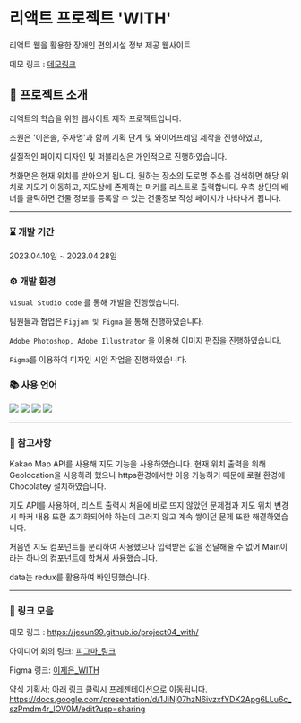 # 리액트 프로젝트 'WITH'

리액트 웹을 활용한 장애인 편의시설 정보 제공 웹사이트

데모 링크 : [데모링크](https://jeeun99.github.io/project04_with/)

## 🙋 프로젝트 소개

리액트의 학습을 위한 웹사이트 제작 프로젝트입니다.

조원은 '이은솔, 주자명'과 함께 기획 단계 및 와이어프레임 제작을 진행하였고,

실질적인 페이지 디자인 및 퍼블리싱은 개인적으로 진행하였습니다.

첫화면은 현재 위치를 받아오게 됩니다.
원하는 장소의 도로명 주소를 검색하면 해당 위치로 지도가 이동하고, 지도상에 존재하는 마커를 리스트로 출력합니다. 우측 상단의 배너를 클릭하면
건물 정보를 등록할 수 있는 건물정보 작성 페이지가 나타나게 됩니다.

---

### ⌛ 개발 기간

2023.04.10일 ~ 2023.04.28일

### ⚙ 개발 환경

`Visual Studio code` 를 통해 개발을 진행했습니다.

팀원들과 협업은 `Figjam 및 Figma` 을 통해 진행하였습니다.

`Adobe Photoshop, Adobe Illustrator` 을 이용해 이미지 편집을 진행하였습니다.

`Figma`를 이용하여 디자인 시안 작업을 진행하였습니다.

### 📚 사용 언어

<img src="https://img.shields.io/badge/react-61DAFB?style=flat&logo=react&logoColor=black"> 
<img src="https://img.shields.io/badge/HTML5-E34F26?style=flat&logo=HTML5&logoColor=white"/>
<img src="https://img.shields.io/badge/CSS3-1572B6?style=flat&logo=CSS3&logoColor=white"/>
<img src="https://img.shields.io/badge/JavaScript-F7DF1E?style=flat&logo=JavaScript&logoColor=black"/>

---

### 💬 참고사항

Kakao Map API를 사용해 지도 기능을 사용하였습니다. 현재 위치 출력을 위해 Geolocation을 사용하려 했으나 https환경에서만 이용 가능하기 때문에 로컬 환경에 Chocolatey 설치하였습니다.

지도 API를 사용하며, 리스트 출력시 처음에 바로 뜨지 않았던 문제점과 지도 위치 변경시 마커 내용 또한 초기화되어야 하는데 그러지 않고 계속 쌓이던 문제 또한 해결하였습니다.

처음엔 지도 컴포넌트를 분리하여 사용했으나 입력받은 값을 전달해줄 수 없어 Main이라는 하나의 컴포넌트에 합쳐서 사용했습니다.

data는 redux를 활용하여 바인딩했습니다.

---

### 🔗 링크 모음

데모 링크 : <https://jeeun99.github.io/project04_with/>

아이디어 회의 링크: [피그마\_링크](https://www.figma.com/file/lM2WAmN1Croj1Mgg4UJThD/%EB%A6%AC%EC%95%A1%ED%8A%B8-%ED%94%84%EB%A1%9C%EC%A0%9D%ED%8A%B8?type=design&node-id=0%3A1&t=3VcM0yk0C8ekw9ls-1)

Figma 링크: [이제은\_WITH](https://www.figma.com/file/w8a1kSGVFZEJynKE28h9yw/%EC%9D%B4%EC%A0%9C%EC%9D%80_4%EC%B0%A8WITH?type=design&t=xpnmkxKWJKrpX6ob-1)

약식 기획서: 아래 링크 클릭시 프레젠테이션으로 이동됩니다.
<https://docs.google.com/presentation/d/1JiNj07hzN6ivzxfYDK2Apg6LLu6c_szPmdm4r_lOV0M/edit?usp=sharing>
